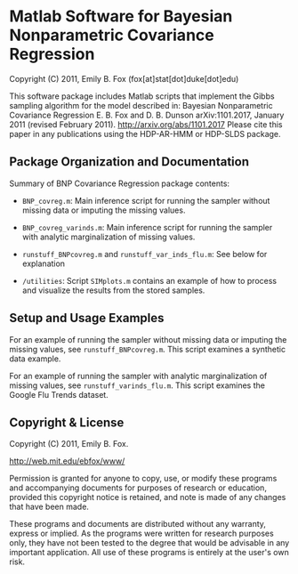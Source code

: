 # Matlab Software for Bayesian Nonparametric Covariance Regression

Copyright (C) 2011, Emily B. Fox
(fox[at]stat[dot]duke[dot]edu)

This software package includes Matlab scripts that implement the Gibbs sampling
algorithm for the model described in:
  Bayesian Nonparametric Covariance Regression
  E. B. Fox and D. B. Dunson
  arXiv:1101.2017, January 2011 (revised February 2011).
  http://arxiv.org/abs/1101.2017
Please cite this paper in any publications using the HDP-AR-HMM or HDP-SLDS package.

## Package Organization and Documentation

Summary of BNP Covariance Regression package contents:

+ `BNP_covreg.m`: Main inference script for running the sampler without missing
data or imputing the missing values.
+ `BNP_covreg_varinds.m`: Main inference script for running the sampler with
analytic marginalization of missing values.
+ `runstuff_BNPcovreg.m` and `runstuff_var_inds_flu.m`: See below for explanation

+ `/utilities`: Script `SIMplots.m` contains an example of how to process and
visualize the results from the stored samples.

## Setup and Usage Examples

For an example of running the sampler without missing data or imputing
the missing values, see `runstuff_BNPcovreg.m`.  This script examines a
synthetic data example.

For an example of running the sampler with analytic marginalization of
missing values, see `runstuff_varinds_flu.m`.  This script examines the
Google Flu Trends dataset.

## Copyright & License
Copyright (C) 2011, Emily B. Fox.

http://web.mit.edu/ebfox/www/

Permission is granted for anyone to copy, use, or modify these
programs and accompanying documents for purposes of research or
education, provided this copyright notice is retained, and note is
made of any changes that have been made.

These programs and documents are distributed without any warranty,
express or implied.  As the programs were written for research
purposes only, they have not been tested to the degree that would be
advisable in any important application.  All use of these programs is
entirely at the user's own risk.
